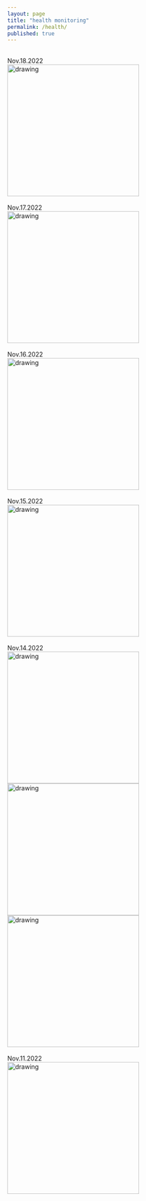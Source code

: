```yaml
---
layout: page
title: "health monitoring"
permalink: /health/
published: true
---
```

<br>
Nov.18.2022
<br>
<img src="https://drive.google.com/uc?export=view&id=1RldbCWzRGpJr-gIlgkvJt3KHSpGU6ScI" alt="drawing" width="300"/>
<br>
<br>
Nov.17.2022
<br>
<img src="https://drive.google.com/uc?export=view&id=1pOCwCXpawnTOEOcZO5ymOF9OAwhG90mx" alt="drawing" width="300"/>
<br>
<br>
Nov.16.2022
<br>
<img src="https://drive.google.com/uc?export=view&id=1z-uAnshglwqO3HwdbgGN8iKWEHCAofQ-" alt="drawing" width="300"/>
<br>
<br>
Nov.15.2022
<br>
<img src="https://drive.google.com/uc?export=view&id=1rmpdr3p1FJQDgYnximvdhNGA7vXBQDz_" alt="drawing" width="300"/>
<br>
<br>
Nov.14.2022
<br>
<img src="https://drive.google.com/uc?export=view&id=1XnO0vXGnovwmS0EzGuHHL598mrfuP_ZJ" alt="drawing" width="300"/>
<br>
<img src="https://drive.google.com/uc?export=view&id=16ITjZppnO7VMOCCH4Bp8mB8nsHbJSsuK" alt="drawing" width="300"/>
<br>
<img src="https://drive.google.com/uc?export=view&id=1A7WukJe0VGCimglF6jk0TsDH3f9D0lLG" alt="drawing" width="300"/>
<br>
<br>
Nov.11.2022
<br>
<img src="https://drive.google.com/uc?export=view&id=1ERAoLXaWdx06omcrBoHTZ6qrDE3D_0s4" alt="drawing" width="300"/>
